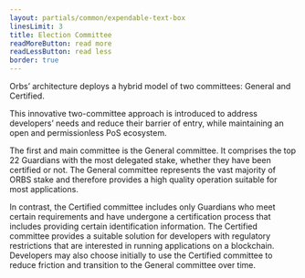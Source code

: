 ```yaml
---
layout: partials/common/expendable-text-box
linesLimit: 3
title: Election Committee
readMoreButton: read more
readLessButton: read less
border: true
---
```


Orbs’ architecture deploys a hybrid model of two committees: General and Certified.

This innovative two-committee approach is introduced to address developers’ needs and reduce their barrier of entry, while maintaining an open and permissionless PoS ecosystem.

The first and main committee is the General committee. It comprises the top 22 Guardians with the most delegated stake, whether they have been certified or not. The General committee represents the vast majority of ORBS stake and therefore provides a high quality operation suitable for most applications.

In contrast, the Certified committee includes only Guardians who meet certain requirements and have undergone a certification process that includes providing certain identification information. The Certified committee provides a suitable solution for developers with regulatory restrictions that are interested in running applications on a blockchain. Developers may also choose initially to use the Certified committee to reduce friction and transition to the General committee over time.
